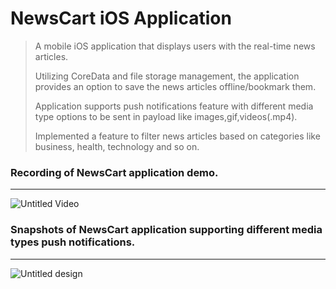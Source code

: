 # NewsCart iOS Application
> A mobile iOS application that displays users with the real-time news articles.
> 
> Utilizing CoreData and file storage management, the application provides an option to save the news articles offline/bookmark them.
> 
> Application supports push notifications feature with different media type options to be sent in payload like images,gif,videos(.mp4).
> 
> Implemented a feature to filter news articles based on categories like business, health, technology and so on.
> 
### Recording of NewsCart application demo.
---
![Untitled Video](https://github.com/Uday461/NewsCart/assets/107904467/74278cb7-185b-4daf-9785-bca41f9c4fca)
### Snapshots of NewsCart application supporting different media types push notifications.
---
![Untitled design](https://github.com/Uday461/NewsCart/assets/107904467/12cfa93a-d3e6-46f7-8a01-dbd4645d8111)
